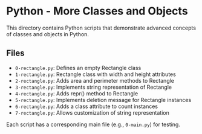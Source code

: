 # Python - More Classes and Objects

This directory contains Python scripts that demonstrate advanced concepts of classes and objects in Python.

## Files

- `0-rectangle.py`: Defines an empty Rectangle class
- `1-rectangle.py`: Rectangle class with width and height attributes
- `2-rectangle.py`: Adds area and perimeter methods to Rectangle
- `3-rectangle.py`: Implements string representation of Rectangle
- `4-rectangle.py`: Adds repr() method to Rectangle
- `5-rectangle.py`: Implements deletion message for Rectangle instances
- `6-rectangle.py`: Adds a class attribute to count instances
- `7-rectangle.py`: Allows customization of string representation

Each script has a corresponding main file (e.g., `0-main.py`) for testing.
